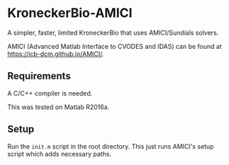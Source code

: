 # KroneckerBio-AMICI

A simpler, faster, limited KroneckerBio that uses AMICI/Sundials solvers.

AMICI (Advanced Matlab Interface to CVODES and IDAS) can be found at https://icb-dcm.github.io/AMICI/.

## Requirements

A C/C++ compiler is needed.

This was tested on Matlab R2016a.

## Setup

Run the `init.m` script in the root directory. This just runs AMICI's setup script which adds necessary paths.